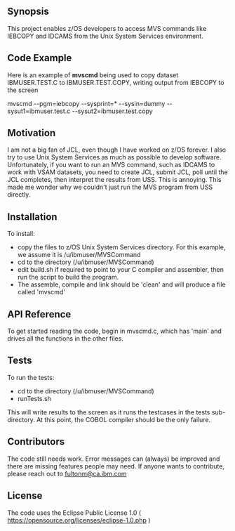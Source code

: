 ## Synopsis

This project enables z/OS developers to access MVS commands like IEBCOPY and IDCAMS from the Unix System Services environment.

## Code Example

Here is an example of **mvscmd** being used to copy dataset IBMUSER.TEST.C to IBMUSER.TEST.COPY, writing output from IEBCOPY to the screen

mvscmd --pgm=iebcopy --sysprint=* --sysin=dummy --sysut1=ibmuser.test.c --sysut2=ibmuser.test.copy

## Motivation

I am not a big fan of JCL, even though I have worked on z/OS forever. 
I also try to use Unix System Services as much as possible to develop software. 
Unfortunately, if you want to run an MVS command, such as IDCAMS to work with VSAM datasets, you need to create JCL, submit JCL, 
poll until the JCL completes, then interpret the results from USS. This is annoying.
This made me wonder why we couldn't just run the MVS program from USS directly. 

## Installation

To install:
- copy the files to z/OS Unix System Services directory. For this example, we assume it is /u/ibmuser/MVSCommand
- cd to the directory (/u/ibmuser/MVSCommand)
- edit build.sh if required to point to your C compiler and assembler, then run the script to build the program.
- The assemble, compile and link should be 'clean' and will produce a file called 'mvscmd' 

## API Reference

To get started reading the code, begin in mvscmd.c, which has 'main' and drives all the functions in the other files.

## Tests

To run the tests:
- cd to the directory (/u/ibmuser/MVSCommand)
- runTests.sh

This will write results to the screen as it runs the testcases in the tests sub-directory. At this point, the COBOL compiler should be the only failure.

## Contributors

The code still needs work. Error messages can (always) be improved and there are missing features people may need.
If anyone wants to contribute, please reach out to fultonm@ca.ibm.com 

## License

The code uses the Eclipse Public License 1.0 ( https://opensource.org/licenses/eclipse-1.0.php )